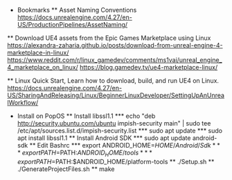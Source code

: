 * Bookmarks
** Asset Naming Conventions
https://docs.unrealengine.com/4.27/en-US/ProductionPipelines/AssetNaming/

** Download UE4 assets from the Epic Games Marketplace using Linux
https://alexandra-zaharia.github.io/posts/download-from-unreal-engine-4-marketplace-in-linux/
https://www.reddit.com/r/linux_gamedev/comments/ms1vai/unreal_engine_4_marketplace_on_linux/
https://blog.gamedev.tv/ue4-marketplace-linux/

** Linux Quick Start, Learn how to download, build, and run UE4 on Linux.
https://docs.unrealengine.com/4.27/en-US/SharingAndReleasing/Linux/BeginnerLinuxDeveloper/SettingUpAnUnrealWorkflow/

* Install on PopOS
** Install libssl1.1
*** echo "deb http://security.ubuntu.com/ubuntu impish-security main" | sudo tee /etc/apt/sources.list.d/impish-security.list
*** sudo apt update
*** sudo apt install libssl1.1
** Install Android SDK
*** sudo apt update android-sdk
** Edit Bashrc
*** export ANDROID_HOME=$HOME/Android/Sdk
*** export PATH=$PATH:$ANDROID_HOME/tools
*** export PATH=$PATH:$ANDROID_HOME/platform-tools
** ./Setup.sh
** ./GenerateProjectFiles.sh
** make